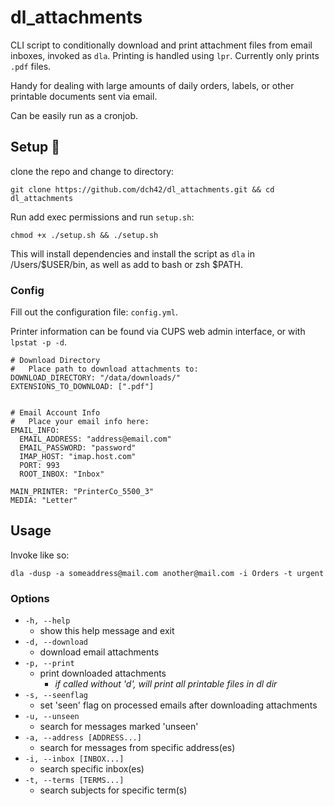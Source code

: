 # dl_attachments
CLI script to conditionally download and print attachment files from email inboxes, invoked as `dla`. Printing is handled using `lpr`.
Currently only prints `.pdf` files.

Handy for dealing with large amounts of daily orders, labels, or other printable documents sent via email.

Can be easily run as a cronjob.

## Setup 🔧
clone the repo and change to directory:
~~~
git clone https://github.com/dch42/dl_attachments.git && cd dl_attachments
~~~

Run add exec permissions and run `setup.sh`:
~~~
chmod +x ./setup.sh && ./setup.sh
~~~
This will install dependencies and install the script as `dla` in /Users/$USER/bin, as well as add to bash or zsh $PATH.

### Config

Fill out the configuration file: `config.yml`.

Printer information can be found via CUPS web admin interface, or with `lpstat -p -d`.

~~~
# Download Directory
#   Place path to download attachments to:
DOWNLOAD_DIRECTORY: "/data/downloads/"
EXTENSIONS_TO_DOWNLOAD: [".pdf"]


# Email Account Info 
#   Place your email info here:  
EMAIL_INFO:
  EMAIL_ADDRESS: "address@email.com"
  EMAIL_PASSWORD: "password"
  IMAP_HOST: "imap.host.com"
  PORT: 993
  ROOT_INBOX: "Inbox"

MAIN_PRINTER: "PrinterCo_5500_3"
MEDIA: "Letter"
~~~


## Usage

Invoke like so:

~~~
dla -dusp -a someaddress@mail.com another@mail.com -i Orders -t urgent
~~~

### Options
- `-h, --help`
    - show this help message and exit
- `-d, --download`
    - download email attachments
- `-p, --print`
    - print downloaded attachments 
        - *if called without 'd', will print all printable files in dl dir*
- `-s, --seenflag`
    - set 'seen' flag on processed emails after downloading attachments
- `-u, --unseen`
    - search for messages marked 'unseen'
- `-a, --address [ADDRESS...]`
    - search for messages from specific address(es)
- `-i, --inbox [INBOX...]`
    - search specific inbox(es)
- `-t, --terms [TERMS...]`
    - search subjects for specific term(s)
